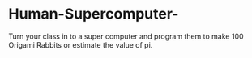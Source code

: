 # Human-Supercomputer-
Turn your class in to a super computer and program them to make 100 Origami Rabbits or estimate the value of pi. 

